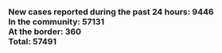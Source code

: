 ### New cases reported during the past 24 hours: 9446<br/>In the community: 57131<br/>At the border: 360<br/>Total: 57491